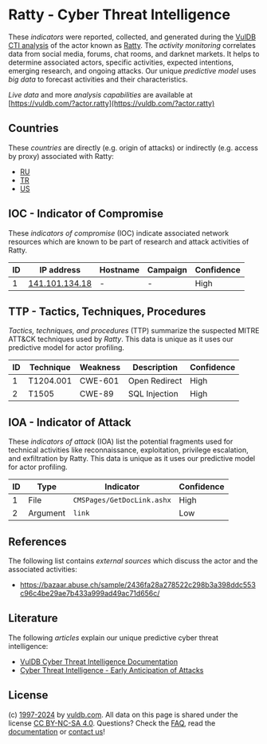 # Ratty - Cyber Threat Intelligence

These _indicators_ were reported, collected, and generated during the [VulDB CTI analysis](https://vuldb.com/?kb.cti) of the actor known as [Ratty](https://vuldb.com/?actor.ratty). The _activity monitoring_ correlates data from social media, forums, chat rooms, and darknet markets. It helps to determine associated actors, specific activities, expected intentions, emerging research, and ongoing attacks. Our unique _predictive model_ uses _big data_ to forecast activities and their characteristics.

_Live data_ and more _analysis capabilities_ are available at [https://vuldb.com/?actor.ratty](https://vuldb.com/?actor.ratty)

## Countries

These _countries_ are directly (e.g. origin of attacks) or indirectly (e.g. access by proxy) associated with Ratty:

* [RU](https://vuldb.com/?country.ru)
* [TR](https://vuldb.com/?country.tr)
* [US](https://vuldb.com/?country.us)

## IOC - Indicator of Compromise

These _indicators of compromise_ (IOC) indicate associated network resources which are known to be part of research and attack activities of Ratty.

ID | IP address | Hostname | Campaign | Confidence
-- | ---------- | -------- | -------- | ----------
1 | [141.101.134.18](https://vuldb.com/?ip.141.101.134.18) | - | - | High

## TTP - Tactics, Techniques, Procedures

_Tactics, techniques, and procedures_ (TTP) summarize the suspected MITRE ATT&CK techniques used by _Ratty_. This data is unique as it uses our predictive model for actor profiling.

ID | Technique | Weakness | Description | Confidence
-- | --------- | -------- | ----------- | ----------
1 | T1204.001 | CWE-601 | Open Redirect | High
2 | T1505 | CWE-89 | SQL Injection | High

## IOA - Indicator of Attack

These _indicators of attack_ (IOA) list the potential fragments used for technical activities like reconnaissance, exploitation, privilege escalation, and exfiltration by Ratty. This data is unique as it uses our predictive model for actor profiling.

ID | Type | Indicator | Confidence
-- | ---- | --------- | ----------
1 | File | `CMSPages/GetDocLink.ashx` | High
2 | Argument | `link` | Low

## References

The following list contains _external sources_ which discuss the actor and the associated activities:

* https://bazaar.abuse.ch/sample/2436fa28a278522c298b3a398ddc553c96c4be29ae7b433a999ad49ac71d656c/

## Literature

The following _articles_ explain our unique predictive cyber threat intelligence:

* [VulDB Cyber Threat Intelligence Documentation](https://vuldb.com/?kb.cti)
* [Cyber Threat Intelligence - Early Anticipation of Attacks](https://www.scip.ch/en/?labs.20201022)

## License

(c) [1997-2024](https://vuldb.com/?kb.changelog) by [vuldb.com](https://vuldb.com/?kb.about). All data on this page is shared under the license [CC BY-NC-SA 4.0](https://creativecommons.org/licenses/by-nc-sa/4.0/). Questions? Check the [FAQ](https://vuldb.com/?kb.faq), read the [documentation](https://vuldb.com/?kb) or [contact us](https://vuldb.com/?contact)!
